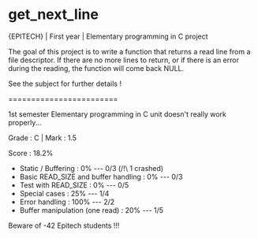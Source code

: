 # get_next_line

{EPITECH} | First year | Elementary programming in C project

The goal of this project is to write a function that returns a read line from a file descriptor.
If there are no more lines to return, or if there is an error during the reading, the function will come back NULL.

See the subject for further details !

========================

1st semester Elementary programming in C unit
doesn't really work properly...

Grade : C | Mark : 1.5

Score : 18.2%

  - Static / Buffering : 0% --- 0/3 (/!\ 1 crashed)
  - Basic READ_SIZE and buffer handling : 0% --- 0/3
  - Test with READ_SIZE : 0% --- 0/5
  - Special cases : 25% --- 1/4
  - Error handling : 100% --- 2/2
  - Buffer manipulation (one read) : 20% --- 1/5

Beware of -42 Epitech students !!!
